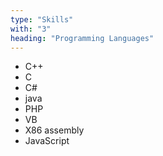 ```yaml
---
type: "Skills"
with: "3"
heading: "Programming Languages"
---
```


* C++
* C
* C#
* java
* PHP
* VB
* X86 assembly
* JavaScript
